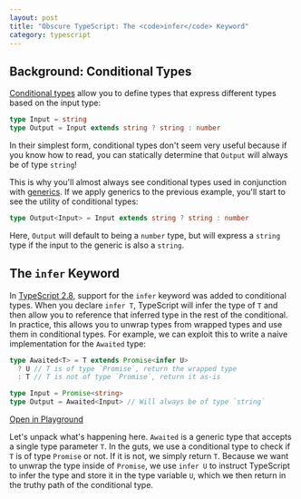 ```yaml
---
layout: post
title: "Obscure TypeScript: The <code>infer</code> Keyword"
category: typescript
---
```


## Background: Conditional Types

[Conditional types](https://www.typescriptlang.org/docs/handbook/2/conditional-types.html)
allow you to define types that express different types based on the input type:

~~~ ts
type Input = string
type Output = Input extends string ? string : number
~~~

In their simplest form, conditional types don't seem very useful because if you know how
to read, you can statically determine that `Output` will always be of type `string`!


This is why you'll almost always see conditional types used in conjunction with
[generics](https://www.typescriptlang.org/docs/handbook/2/generics.html). If we apply
generics to the previous example, you'll start to see the utility of conditional types:

~~~ ts
type Output<Input> = Input extends string ? string : number
~~~ 

Here, `Output` will default to being a `number` type, but will express a `string` type
if the input to the generic is also a `string`.

## The `infer` Keyword

In [TypeScript 2.8](https://www.typescriptlang.org/docs/handbook/release-notes/typescript-2-8.html#type-inference-in-conditional-types),
support for the `infer` keyword was added to conditional types. When you declare
`infer T`, TypeScript will infer the type of `T` and then allow you to reference that
inferred type in the rest of the conditional. In practice, this allows you to unwrap
types from wrapped types and use them in conditional types. For example, we can exploit
this to write a naive implementation for the `Awaited` type:

~~~ ts
type Awaited<T> = T extends Promise<infer U>
  ? U // T is of type `Promise`, return the wrapped type
  : T // T is not of type `Promise`, return it as-is

type Input = Promise<string>
type Output = Awaited<Input> // Will always be of type `string`
~~~
[Open in Playground](https://www.typescriptlang.org/play?#code/C4TwDgpgBAgg7gQwJbAgEwDwBUB8UC8UWUEAHqgHZoDOUACgE4D2AtktRBkhQGYQNQAqjgBQUKAH4hYqAC4iIkaEhQAkhTABXYAXrM2HDNWANuAc1HLoAeW1adheMlSZ19nEA)

Let's unpack what's happening here. `Awaited` is a generic type that accepts a single
type parameter `T`. In the guts, we use a conditional type to check if `T`
is of type `Promise` or not. If it is not, we simply return `T`. Because we want to 
unwrap the type inside of `Promise`, we use `infer U` to instruct TypeScript to infer
the type and store it in the type variable `U`, which we then return in the truthy
path of the conditional type.
